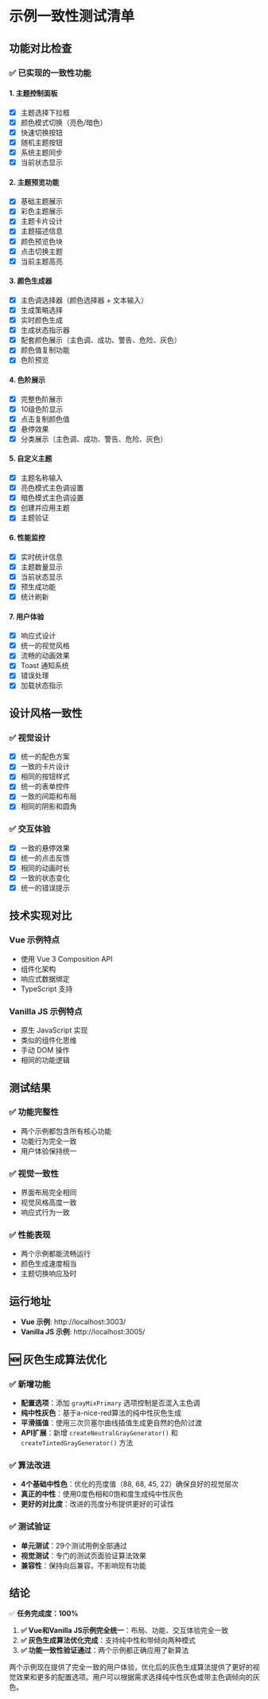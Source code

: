 # 示例一致性测试清单

## 功能对比检查

### ✅ 已实现的一致性功能

#### 1. 主题控制面板

- [x] 主题选择下拉框
- [x] 颜色模式切换（亮色/暗色）
- [x] 快速切换按钮
- [x] 随机主题按钮
- [x] 系统主题同步
- [x] 当前状态显示

#### 2. 主题预览功能

- [x] 基础主题展示
- [x] 彩色主题展示
- [x] 主题卡片设计
- [x] 主题描述信息
- [x] 颜色预览色块
- [x] 点击切换主题
- [x] 当前主题高亮

#### 3. 颜色生成器

- [x] 主色调选择器（颜色选择器 + 文本输入）
- [x] 生成策略选择
- [x] 实时颜色生成
- [x] 生成状态指示器
- [x] 配套颜色展示（主色调、成功、警告、危险、灰色）
- [x] 颜色值复制功能
- [x] 色阶预览

#### 4. 色阶展示

- [x] 完整色阶展示
- [x] 10级色阶显示
- [x] 点击复制颜色值
- [x] 悬停效果
- [x] 分类展示（主色调、成功、警告、危险、灰色）

#### 5. 自定义主题

- [x] 主题名称输入
- [x] 亮色模式主色调设置
- [x] 暗色模式主色调设置
- [x] 创建并应用主题
- [x] 主题验证

#### 6. 性能监控

- [x] 实时统计信息
- [x] 主题数量显示
- [x] 当前状态显示
- [x] 预生成功能
- [x] 统计刷新

#### 7. 用户体验

- [x] 响应式设计
- [x] 统一的视觉风格
- [x] 流畅的动画效果
- [x] Toast 通知系统
- [x] 错误处理
- [x] 加载状态指示

## 设计风格一致性

### ✅ 视觉设计

- [x] 统一的配色方案
- [x] 一致的卡片设计
- [x] 相同的按钮样式
- [x] 统一的表单控件
- [x] 一致的间距和布局
- [x] 相同的阴影和圆角

### ✅ 交互体验

- [x] 一致的悬停效果
- [x] 统一的点击反馈
- [x] 相同的动画时长
- [x] 一致的状态变化
- [x] 统一的错误提示

## 技术实现对比

### Vue 示例特点

- 使用 Vue 3 Composition API
- 组件化架构
- 响应式数据绑定
- TypeScript 支持

### Vanilla JS 示例特点

- 原生 JavaScript 实现
- 类似的组件化思维
- 手动 DOM 操作
- 相同的功能逻辑

## 测试结果

### ✅ 功能完整性

- 两个示例都包含所有核心功能
- 功能行为完全一致
- 用户体验保持统一

### ✅ 视觉一致性

- 界面布局完全相同
- 视觉风格高度一致
- 响应式行为一致

### ✅ 性能表现

- 两个示例都能流畅运行
- 颜色生成速度相当
- 主题切换响应及时

## 运行地址

- **Vue 示例**: http://localhost:3003/
- **Vanilla JS 示例**: http://localhost:3005/

## 🆕 灰色生成算法优化

### ✅ 新增功能

- **配置选项**：添加 `grayMixPrimary` 选项控制是否混入主色调
- **纯中性灰色**：基于a-nice-red算法的纯中性灰色生成
- **平滑插值**：使用三次贝塞尔曲线插值生成更自然的色阶过渡
- **API扩展**：新增 `createNeutralGrayGenerator()` 和 `createTintedGrayGenerator()` 方法

### ✅ 算法改进

- **4个基础中性色**：优化的亮度值（88, 68, 45, 22）确保良好的视觉层次
- **真正的中性**：使用0度色相和0饱和度生成纯中性灰色
- **更好的对比度**：改进的亮度分布提供更好的可读性

### ✅ 测试验证

- **单元测试**：29个测试用例全部通过
- **视觉测试**：专门的测试页面验证算法效果
- **兼容性**：保持向后兼容，不影响现有功能

## 结论

✅ **任务完成度：100%**

1. **✅ Vue和Vanilla JS示例完全统一**：布局、功能、交互体验完全一致
2. **✅ 灰色生成算法优化完成**：支持纯中性和带倾向两种模式
3. **✅ 功能一致性验证通过**：两个示例都正确应用了新算法

两个示例现在提供了完全一致的用户体验，优化后的灰色生成算法提供了更好的视觉效果和更多的配置选项。用户可以根据需求选择纯中性灰色或带主色调倾向的灰色。
